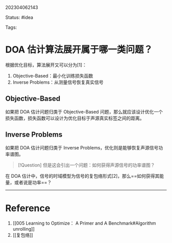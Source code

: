 202304062143

Status: #idea

Tags: 

# DOA 估计算法展开属于哪一类问题？

根据优化目标，算法展开又可以分为[1]： 
1. Objective-Based：最小化训练损失函数 
2. Inverse Problems：从测量信号恢复真实信号 

## Objective-Based

如果把 DOA 估计问题归类于 Objective-Based 问题，那么就应该设计优化一个损失函数，损失函数可以设计为优化目标于声源真实标签之间的距离。

## Inverse Problems

如果把 DOA 估计问题归类于 Inverse Problems，优化则是能够恢复声源信号功率谱图。

>[!Question]
>但是这会引出一个问题：如何获得声源信号的功率谱图？

在 DOA 估计中，信号的时域模型为信号的复包络形式[2]，那么==如何获得其能量，或者说是功率==？

---
# Reference

1. [[005 Learning to Optimize： A Primer and A Benchmark#Algorithm unrolling]]
2. [[复包络]]